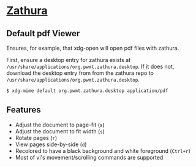 # [Zathura](https://wiki.archlinux.org/title/Zathura)

## Default pdf Viewer

Ensures, for example, that xdg-open will open pdf files with zathura.

First, ensure a desktop entry for zathura exists at `/usr/share/applications/org.pwmt.zathura.desktop`. If it does not, download the desktop entry from from the zathura repo to `/usr/share/applications/org.pwmt.zathura.desktop`.
```bash
$ xdg-mime default org.pwmt.zathura.desktop application/pdf
```

## Features

- Adjust the document to page-fit (`a`)
- Adjust the document to fit width (`s`)
- Rotate pages (`r`)
- View pages side-by-side (`d`)
- Recolored to have a black background and white foreground (`Ctrl+r`)
- Most of vi's movement/scrolling commands are supported
